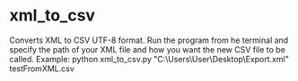 # xml_to_csv
Converts XML to CSV UTF-8 format.
Run the program from he terminal and specify the path of your XML file and how you want the new CSV file to be called.
Example: python xml_to_csv.py "C:\Users\User\Desktop\Export.xml" testFromXML.csv
